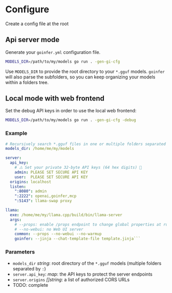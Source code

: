 # Configure

Create a config file at the root

## Api server mode

Generate your `goinfer.yml` configuration file.

```bash
MODELS_DIR=/path/to/my/models go run . -gen-gi-cfg
```

Use `MODELS_DIR` to provide the root directory to your `*.gguf` models.
`goinfer` will also parse the subfolders,
so you can keep organizing your models within a folders tree.

## Local mode with web frontend

Set the debug API keys in order to use the local web frontend:

```bash
MODELS_DIR=/path/to/my/models go run . -gen-gi-cfg -debug
```

### Example

```yaml
# Recursively search *.gguf files in one or multiple folders separated by ':'
models_dir: /home/me/my/models

server:
  api_key:
    # ⚠️ Set your private 32-byte API keys (64 hex digits) 🚨
    admin: PLEASE SET SECURE API KEY
    user:  PLEASE SET SECURE API KEY
  origins: localhost
  listen:
    ":8080": admin
    ":2222": openai,goinfer,mcp
    ":5143": llama-swap proxy

llama:
  exe: /home/me/my/llama.cpp/build/bin/llama-server
  args:
    # --props: enable /props endpoint to change global properties at runtime
    # --no-webui: no Web UI server
    common: --props --no-webui --no-warmup
    goinfer: --jinja --chat-template-file template.jinja```
```

### Parameters

- `models_dir` *string*: root directory of the `*.gguf` models (multiple folders separated by `:`)
- `server.api_key`: *map*: the API keys to protect the server endpoints
- `server.origins` *[]string*: a list of authorized CORS URLs
- TODO: complete
